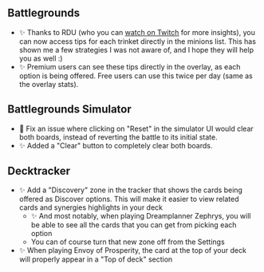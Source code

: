 ## Battlegrounds

-   ✨ Thanks to RDU (who you can [watch on Twitch](https://www.twitch.tv/rdulive) for more insights), you can now access tips for each trinket directly in the minions list. This has shown me a few strategies I was not aware of, and I hope they will help you as well :)
-   ✨ Premium users can see these tips directly in the overlay, as each option is being offered. Free users can use this twice per day (same as the overlay stats).

## Battlegrounds Simulator

-   🐞 Fix an issue where clicking on "Reset" in the simulator UI would clear both boards, instead of reverting the battle to its initial state.
-   ✨ Added a "Clear" button to completely clear both boards.

## Decktracker

-   ✨ Add a "Discovery" zone in the tracker that shows the cards being offered as Discover options. This will make it easier to view related cards and synergies highlights in your deck
    -   ✨ And most notably, when playing Dreamplanner Zephrys, you will be able to see all the cards that you can get from picking each option
    -   You can of course turn that new zone off from the Settings
-   ✨ When playing Envoy of Prosperity, the card at the top of your deck will properly appear in a "Top of deck" section
